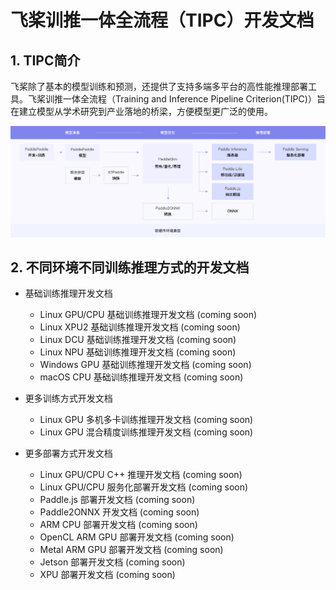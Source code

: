 # 飞桨训推一体全流程（TIPC）开发文档

## 1. TIPC简介

飞桨除了基本的模型训练和预测，还提供了支持多端多平台的高性能推理部署工具。飞桨训推一体全流程（Training and Inference Pipeline Criterion(TIPC)）旨在建立模型从学术研究到产业落地的桥梁，方便模型更广泛的使用。

<div align="center">
    <img src="tipc_guide.png" width="1000">
</div>

## 2. 不同环境不同训练推理方式的开发文档 

- 基础训练推理开发文档
    - Linux GPU/CPU 基础训练推理开发文档 (coming soon)
    - Linux XPU2 基础训练推理开发文档 (coming soon)
    - Linux DCU 基础训练推理开发文档 (coming soon)
    - Linux NPU 基础训练推理开发文档 (coming soon)
    - Windows GPU 基础训练推理开发文档 (coming soon)
    - macOS CPU 基础训练推理开发文档 (coming soon) 
     
- 更多训练方式开发文档
    - Linux GPU 多机多卡训练推理开发文档 (coming soon)
    - Linux GPU 混合精度训练推理开发文档 (coming soon)
    
- 更多部署方式开发文档
    - Linux GPU/CPU C++ 推理开发文档 (coming soon)
    - Linux GPU/CPU 服务化部署开发文档 (coming soon)
    - Paddle.js 部署开发文档 (coming soon)
    - Paddle2ONNX 开发文档 (coming soon)
    - ARM CPU 部署开发文档 (coming soon)
    - OpenCL ARM GPU 部署开发文档 (coming soon)
    - Metal ARM GPU 部署开发文档 (coming soon)
    - Jetson 部署开发文档 (coming soon)
    - XPU 部署开发文档 (coming soon)
